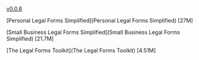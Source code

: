 [v0.0.6](https://github.com/littleflute/Forms/edit/master/README.md)

[Personal Legal Forms Simplified](Personal Legal Forms Simplified) [27M]

[Small Business Legal Forms Simplified](Small Business Legal Forms Simplified) [21.7M]

[The Legal Forms Toolkit](The Legal Forms Toolkit) [4.51M]
